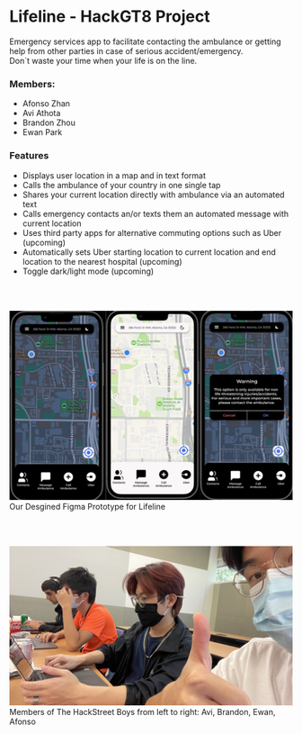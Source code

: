 # Lifeline - HackGT8 Project  
Emergency services app to facilitate contacting the ambulance or getting help from other parties in case of serious accident/emergency.  
Don´t waste your time when your life is on the line.

### Members:  
* Afonso Zhan  
* Avi Athota  
* Brandon Zhou  
* Ewan Park  

### Features
* Displays user location in a map and in text format
* Calls the ambulance of your country in one single tap
* Shares your current location directly with ambulance via an automated text  
* Calls emergency contacts an/or texts them an automated message with current location
* Uses third party apps for alternative commuting options such as Uber (upcoming)
* Automatically sets Uber starting location to current location and end location to the nearest hospital (upcoming)
* Toggle dark/light mode (upcoming)

<br/><br/>
  

![Prototype](/images/figma_prototype.jpg)
Our Desgined Figma Prototype for Lifeline  
  
<br/><br/>  

![Member](/images/members.jpg)
Members of The HackStreet Boys from left to right: Avi, Brandon, Ewan, Afonso

